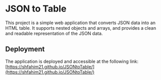 # JSON to Table

This project is a simple web application that converts JSON data into an HTML table. It supports nested objects and arrays, and provides a clean and readable representation of the JSON data.

## Deployment

The application is deployed and accessible at the following link:
[https://shfahim21.github.io/JSONtoTable/](https://shfahim21.github.io/JSONtoTable/)

